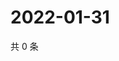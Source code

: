 # 2022-01-31

共 0 条

<!-- BEGIN WEIBO -->
<!-- 最后更新时间 Mon Jan 31 2022 21:08:08 GMT+0800 (China Standard Time) -->

<!-- END WEIBO -->
